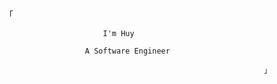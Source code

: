 「

                          I'm Huy
                          
                      A Software Engineer

                                                              」 
